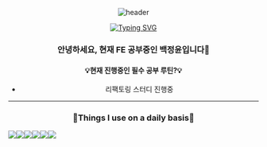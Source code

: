 <div align="center"> 

![header](https://capsule-render.vercel.app/api?type=wave&color=CBE4DE&height=150&section=header&fontSize=90)

[![Typing SVG](https://readme-typing-svg.demolab.com?font=Alkatra&weight=500&size=45&duration=4000&pause=3&color=393E46&center=false&vCenter=false&multiline=true&repeat=true&width=800&height=80&lines=Hello,+Jeongyoon's+GitHub!👻)](https://git.io/typing-svg)

<h3>안녕하세요, 현재 FE 공부중인 백정윤입니다🧸</h3> 
 <h4> 💡현재 진행중인 필수 공부 루틴?💡</h4>

  - 리팩토링 스터디 진행중
  </div>
  
---
<div align="center"> 
  
<h3> 🥨Things I use on a daily basis🥨 </h3>

<div style="display:flex; flex-direction:row;">
        <img
          src="https://img.shields.io/badge/react-61DAFB?style=for-the-badge&logo=React&logoColor=white" />
        <img
          src="https://img.shields.io/badge/javascript-F7DF1E?style=for-the-badge&logo=javascript&logoColor=black" />
        <img
          src="https://img.shields.io/badge/html5-E34F26?style=for-the-badge&logo=html5&logoColor=white" />
        <img
          src="https://img.shields.io/badge/css-1572B6?style=for-the-badge&logo=css3&logoColor=white" />
       <br />
        <br />
        <img
          src="https://img.shields.io/badge/figma-F24E1E?style=for-the-badge&logo=figma&logoColor=white" />
          <img
          src="https://img.shields.io/badge/github-181717?style=for-the-badge&logo=github&logoColor=white" />
        </div>
  
</div>
    


  
    
